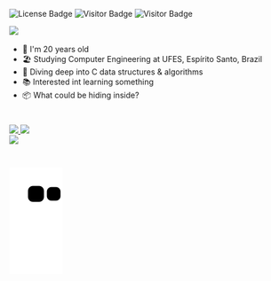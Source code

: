 ![License Badge](https://img.shields.io/badge/license-MIT-blue)
![Visitor Badge](https://visitor-badge.laobi.icu/badge?page_id=edualfo.visitor-badge)
![Visitor Badge](https://img.shields.io/badge/made%20in-brazil-green)



<div align="left">
  <img src="https://readme-typing-svg.herokuapp.com?font=Consolas&weight=400&size=28&duration=4000&pause=600&width=700&height=50&color=fff&center=false&vCenter=true&lines=Hi%2C+I'm+Eduardo+Abreu!%F0%9F%91%8B%F0%9F%91%8B;I'm+a+computer+engineering+student;Check+out+some+cool+stuff+below+%F0%9F%8D%B7%F0%9F%97%BF">
</div>

<div align="left">
  <ul>
    <li>🤠 I'm 20 years old</li>
    <li>🏖️ Studying Computer Engineering at UFES, Espírito Santo, Brazil</li>
    <li>🤿 Diving deep into C data structures & algorithms</li>
    <li>📚 Interested int learning something</li>
    <li>📦 What could be hiding inside?</li>
  </ul>
</div>

#

<div>
  <a href="https://github.com/edualfo">
  <img height="200" src="https://github-readme-stats.vercel.app/api?username=edualfo&show_icons=true&theme=dark&include_all_commits=true&count_private=true&hide_rank=true&border_radius=5&hide_border=true"/>
  <img height="200" src="https://github-readme-stats.vercel.app/api/top-langs/?username=edualfo&theme=dark&border_radius=5&hide_border=true&exclude_repo=&hide=&langs_count=10&layout=compact">
</div>

<div>
  <img height="200" src="https://streak-stats.demolab.com?user=edualfo&ring&theme=dark&ring=&fire=&currStreakNum=&currStreakLabel=&border_radius=5&hide_border=true">
</div>

#

![snake gif](https://github.com/edualfo/edualfo/blob/output/github-contribution-grid-snake.svg)

<!---
eduabreulfo/eduabreulfo is a ✨ special ✨ repository because its `README.md` (this file) appears on your GitHub profile.
You can click the Preview link to take a look at your changes.
--->

